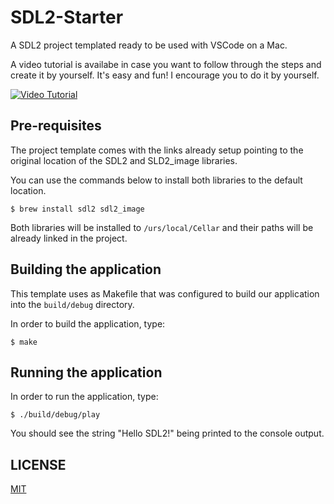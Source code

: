 # SDL2-Starter

A SDL2 project templated ready to be used with VSCode on a Mac.

A video tutorial is availabe in case you want to follow through the steps and create it by yourself. It's easy and fun! I encourage you to do it by yourself.

[![Video Tutorial](https://user-images.githubusercontent.com/1257133/119228064-7e231a80-bb11-11eb-8c4c-4957450a81d4.png)](https://youtu.be/Dyz9O7s7B8w)

## Pre-requisites

The project template comes with the links already setup pointing to the original location of the SDL2 and SLD2_image libraries.

You can use the commands below to install both libraries to the default location.

`$ brew install sdl2 sdl2_image`

Both libraries will be installed to `/urs/local/Cellar` and their paths will be already linked in the project.

## Building the application

This template uses as Makefile that was configured to build our application into the `build/debug` directory.

In order to build the application, type:

`$ make`

## Running the application

In order to run the application, type:

`$ ./build/debug/play`

You should see the string "Hello SDL2!" being printed to the console output.

## LICENSE

[MIT](https://mit-license.org)
